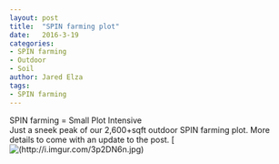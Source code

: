 ```yaml
---
layout: post
title:  "SPIN farming plot"
date:   2016-3-19
categories:
- SPIN farming
- Outdoor
- Soil
author: Jared Elza
tags: 
- SPIN farming
---
```


SPIN farming = Small Plot Intensive
<br>
Just a sneek peak of our 2,600+sqft outdoor SPIN farming plot. More details to come with an update to the post. 
[![(http://i.imgur.com/3p2DN6n.jpg)](http://i.imgur.com/3p2DN6n.jpg)
